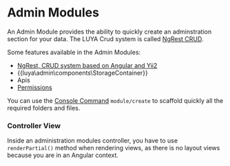 # Admin Modules

An Admin Module provides the ability to quickly create an adminstration section for your data. The LUYA Crud system is called [NgRest CRUD](ngrest-concept.md).

Some features available in the Admin Modules:

+ [NgRest, CRUD system based on Angular and Yii2](ngrest-concept.md)
+ {{luya\admin\components\StorageContainer}}
+ Apis
+ [Permissions](app-admin-module-permission.md)

You can use the [Console Command](app-console.md) `module/create` to scaffold quickly all the required folders and files.

### Controller View

Inside an administration modules controller, you have to use `renderPartial()` method when rendering views, as there is no layout views because you are in an Angular context.
